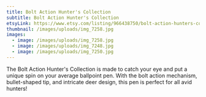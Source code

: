 ```yaml
---
title: Bolt Action Hunter's Collection
subtitle: Bolt Action Hunter's Collection
etsyLink: https://www.etsy.com/listing/966438750/bolt-action-hunters-collection?click_key=7c346109e2c938ae7820a7a2437bd70e89314a32%3A966438750&click_sum=3d37bdb8&ref=shop_home_feat_1&frs=1
thumbnail: /images/uploads/img_7258.jpg
images:
  - image: /images/uploads/img_7258.jpg
  - image: /images/uploads/img_7248.jpg
  - image: /images/uploads/img_7250.jpg
---
```

<!--StartFragment-->

The Bolt Action Hunter's Collection is made to catch your eye and put a unique spin on your average ballpoint pen. With the bolt action mechanism, bullet-shaped tip, and intricate deer design, this pen is perfect for all avid hunters!

<!--EndFragment-->